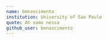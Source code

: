 ```yaml
---
name: bmnascimento 
institution: University of Sao Paulo
quote: Ah vamo nessa 
github_user: bmnascimento
---
```


